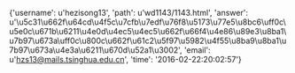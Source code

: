 {'username': u'hezisong13', 'path': u'wd1143/1143.html', 'answer': u'\u5c31\u662f\u64cd\u4f5c\u7cfb\u7edf\u76f8\u5173\u77e5\u8bc6\uff0c\u5e0c\u671b\u6211\u4e0d\u4ec5\u4ec5\u662f\u66f4\u4e86\u89e3\u8ba1\u7b97\u673a\uff0c\u800c\u662f\u61c2\u5f97\u5982\u4f55\u8ba9\u8ba1\u7b97\u673a\u4e3a\u6211\u670d\u52a1\u3002', 'email': u'hzs13@mails.tsinghua.edu.cn', 'time': '2016-02-22:20:02:57'}